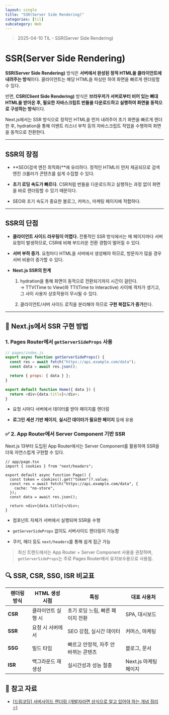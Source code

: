 ```yaml
---
layout: single
title: "SSR(Server Side Rendering)"
categories: [til]
subcategory: Web
---
```


> 2025-04-10 TIL - SSR(Server Side Rendering)

# SSR(Server Side Rendering)

**SSR(Server Side Rendering)** 방식은 **서버에서 완성된 정적 HTML을 클라이언트에 내려주는 방식**이다. 클라이언트는 해당 HTML을 파싱만 하여 화면을 빠르게 렌더링할 수 있다.

반면, **CSR(Client Side Rendering)** 방식은 **브라우저가 서버로부터 비어 있는 뼈대 HTML을 받아온 후, 필요한 자바스크립트 번들을 다운로드하고 실행하여 화면을 동적으로 구성하는 방식**이다.

Next.js에서는 SSR 방식으로 정적인 HTML을 먼저 내려주어 초기 화면을 빠르게 렌더한 후, hydration을 통해 이벤트 리스너 부착 등의 자바스크립트 작업을 수행하여 화면을 동적으로 전환한다.

---

## SSR의 장점

- **SEO(검색 엔진 최적화)**에 유리하다. 정적인 HTML이 먼저 제공되므로 검색 엔진 크롤러가 콘텐츠를 쉽게 수집할 수 있다.

- **초기 로딩 속도가 빠르다.** CSR처럼 번들을 다운로드하고 실행하는 과정 없이 화면을 바로 렌더링할 수 있기 때문이다.

- SEO와 초기 속도가 중요한 블로그, 커머스, 마케팅 페이지에 적합하다.

---

## SSR의 단점

- **클라이언트 사이드 라우팅이 어렵다.** 전통적인 SSR 방식에서는 매 페이지마다 서버 요청이 발생하므로, CSR에 비해 부드러운 전환 경험이 떨어질 수 있다.

- **서버 부하 증가.** 요청마다 HTML을 서버에서 생성해야 하므로, 방문자가 많을 경우 서버 비용이 증가할 수 있다.

- **Next.js SSR의 한계**

  1. hydration을 통해 화면이 동적으로 전환되기까지 시간이 걸린다.  
     → TTV(Time to View)와 TTI(Time to Interactive) 사이에 격차가 생기고, 그 사이 사용자 상호작용이 무시될 수 있다.

  2. 클라이언트/서버 사이드 로직을 분리해야 하므로 **구현 복잡도가 증가**한다.

---

## 🚀 Next.js에서 SSR 구현 방법

### 1. Pages Router에서 `getServerSideProps` 사용

```js
// pages/index.js
export async function getServerSideProps() {
  const res = await fetch("https://api.example.com/data");
  const data = await res.json();

  return { props: { data } };
}

export default function Home({ data }) {
  return <div>{data.title}</div>;
}
```

- 요청 시마다 서버에서 데이터를 받아 페이지를 렌더링

- **로그인 세션 기반 페이지**, **실시간 데이터가 필요한 페이지** 등에 유용

### ✅ 2. App Router에서 Server Component 기반 SSR

Next.js 13부터 도입된 App Router에서는 Server Component를 활용하여 SSR을 더욱 자연스럽게 구현할 수 있다.

```tsx
// app/page.tsx
import { cookies } from "next/headers";

export default async function Page() {
  const token = cookies().get("token")?.value;
  const res = await fetch("https://api.example.com/data", {
    cache: "no-store",
  });
  const data = await res.json();

  return <div>{data.title}</div>;
}
```

- 컴포넌트 자체가 서버에서 실행되며 SSR을 수행

- `getServerSideProps` 없이도 서버사이드 렌더링이 가능함

- 쿠키, 헤더 등도 `next/headers`를 통해 쉽게 접근 가능

> 최신 트렌드에서는 App Router + Server Component 사용을 권장하며, `getServerSideProps`는 주로 Pages Router에서 유지보수용으로 사용됨.

## 🔍 SSR, CSR, SSG, ISR 비교표

| 렌더링 방식 | HTML 생성 시점     | 특징                                 | 대표 사용처           |
| ----------- | ------------------ | ------------------------------------ | --------------------- |
| **CSR**     | 클라이언트 실행 시 | 초기 로딩 느림, 빠른 페이지 전환     | SPA, 대시보드         |
| **SSR**     | 요청 시 서버에서   | SEO 강점, 실시간 데이터              | 커머스, 마케팅        |
| **SSG**     | 빌드 타임          | 빠르고 안정적, 자주 안 바뀌는 콘텐츠 | 블로그, 문서          |
| **ISR**     | 백그라운드 재생성  | 실시간성과 성능 절충                 | Next.js 마케팅 페이지 |

## 📌 참고 자료

- [[드림코딩] 서버사이드 렌더링 (개발자라면 상식으로 알고 있어야 하는 개념 정리 ⭐️)](https://www.youtube.com/watch?v=iZ9csAfU5Os)
